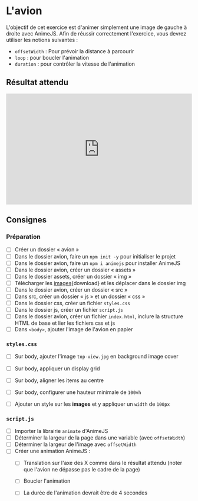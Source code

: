 # L'avion

L'objectif de cet exercice est d'animer simplement une image de gauche à droite avec AnimeJS. Afin de réussir correctement l'exercice, vous devrez utiliser les notions suivantes : 

* `offsetWidth` : Pour prévoir la distance à parcourir
* `loop` : pour boucler l'animation
* `duration` : pour contrôler la vitesse de l'animation

## Résultat attendu

<iframe class="aspect-16-9" height="300" style="width: 100%;" scrolling="no" title="AnimeJS - Avion" src="https://codepen.io/tim-momo/embed/zxrpjaw?default-tab=result&theme-id=50173" frameborder="no" loading="lazy" allowtransparency="true" allowfullscreen="true">
  See the Pen <a href="https://codepen.io/tim-momo/pen/zxrpjaw">
  AnimeJS - Avion</a> by TIM Montmorency (<a href="https://codepen.io/tim-momo">@tim-momo</a>)
  on <a href="https://codepen.io">CodePen</a>.
</iframe>

## Consignes

### Préparation

- [ ] Créer un dossier « avion »
- [ ] Dans le dossier avion, faire un `npm init -y` pour initialiser le projet
- [ ] Dans le dossier avion, faire un `npm i animejs` pour installer AnimeJS
- [ ] Dans le dossier avion, créer un dossier « assets »
- [ ] Dans le dossier assets, créer un dossier « img »
- [ ] Télécharger les [images](./images.zip){download} et les déplacer dans le dossier img
- [ ] Dans le dossier avion, créer un dossier « src »
- [ ] Dans src, créer un dossier « js » et un dossier « css »
- [ ] Dans le dossier css, créer un fichier `styles.css`
- [ ] Dans le dossier js, créer un fichier `script.js`
- [ ] Dans le dossier avion, créer un fichier `index.html`, inclure la structure HTML de base et lier les fichiers css et js
- [ ] Dans `<body>`, ajouter l'image de l'avion en papier

### `styles.css`

- [ ] Sur body, ajouter l'image `top-view.jpg` en background image cover
- [ ] Sur body, appliquer un display grid
- [ ] Sur body, aligner les items au centre
- [ ] Sur body, configurer une hauteur minimale de `100vh`

- [ ] Ajouter un style sur les **images** et y appliquer un `width` de `100px`

### `script.js`

- [ ] Importer la librairie `animate` d'AnimeJS
- [ ] Déterminer la largeur de la page dans une variable (avec `offsetWidth`)
- [ ] Déterminer la largeur de l'image avec `offsetWidth`
- [ ] Créer une animation AnimeJS : 
  - [ ] Translation sur l'axe des X comme dans le résultat attendu (noter que l'avion ne dépasse pas le cadre de la page)
  - [ ] Boucler l'animation
  - [ ] La durée de l'animation devrait être de 4 secondes

